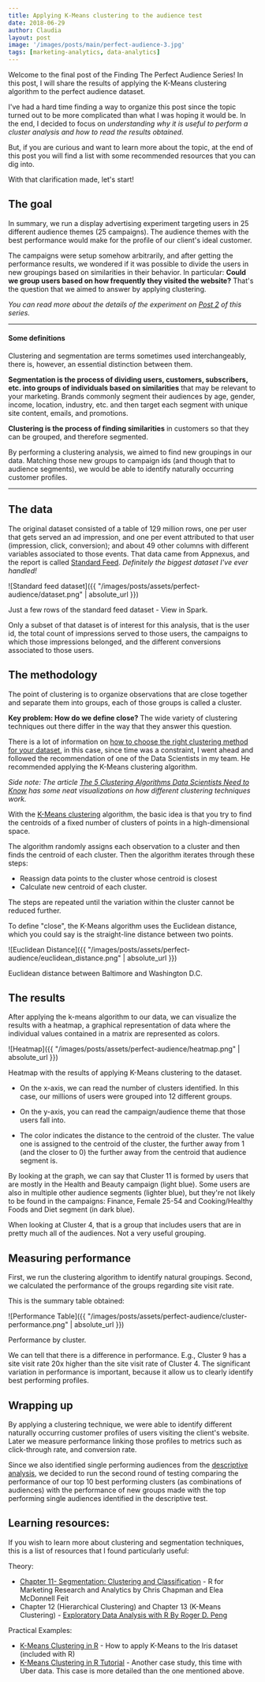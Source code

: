 ```yaml
---
title: Applying K-Means clustering to the audience test
date: 2018-06-29
author: Claudia
layout: post
image: '/images/posts/main/perfect-audience-3.jpg'
tags: [marketing-analytics, data-analytics]
---
```


Welcome to the final post of the Finding The Perfect Audience Series! In this post, I will share the results of applying the K-Means clustering algorithm to the perfect audience dataset.

I've had a hard time finding a way to organize this post since the topic turned out to be more complicated than what I was hoping it would be. In the end, I decided to focus on *understanding why it is useful to perform a cluster analysis and how to read the results obtained*. 

But, if you are curious and want to learn more about the topic, at the end of this post you will find a list with some recommended resources that you can dig into.

With that clarification made, let's start!

## The goal

In summary, we run a display advertising experiment targeting users in  25 different audience themes (25 campaigns).  The audience themes with the best performance would make for the profile of our client's ideal customer.

The campaigns were setup somehow arbitrarily, and after getting the performance results, we wondered if it was possible to divide the users in new groupings based on similarities in their behavior. In particular: **Could we group users based on how frequently they visited the website?** That's the question that we aimed to answer by applying clustering.

*You can read more about the details of the experiment on [Post 2](http://claudiagerez.com/2018/06/23/perfect-audience-2/) of this series.*

---
#### Some definitions
Clustering and segmentation are terms sometimes used interchangeably, there is, however, an essential distinction between them. 

**Segmentation is the process of dividing users, customers, subscribers, etc. into groups of individuals based on similarities** that may be relevant to your marketing.  Brands commonly segment their audiences by age, gender, income, location, industry, etc. and then target each segment with unique site content, emails, and promotions. 

**Clustering is the process of finding similarities** in customers so that they can be grouped, and therefore segmented.

By performing a clustering analysis, we aimed to find new groupings in our data.  Matching those new groups to campaign ids (and though that to audience segments), we would be able to identify naturally occurring customer profiles.

---
## The data

The original dataset consisted of a table of 129 million rows, one per user that gets served an ad impression, and one per event attributed to that user (impression, click, conversion); and about 49 other columns with different variables associated to those events.  That data came from Appnexus, and the report is called [Standard Feed](https://wiki.appnexus.com/display/api/Standard+Feed).  *Definitely the biggest dataset I've ever handled!*

![Standard feed dataset]({{ "/images/posts/assets/perfect-audience/dataset.png" | absolute_url }})
<p class="caption">Just a few rows of the standard feed dataset - View in Spark.</p>

Only a subset of that dataset is of interest for this analysis, that is the user id, the total count of impressions served to those users, the campaigns to which those impressions belonged, and the different conversions associated to those users.

## The methodology

The point of clustering is to organize observations that are close together and separate them into groups, each of those groups is called a cluster.

**Key problem: How do we define close?** The wide variety of clustering techniques out there differ in the way that they answer this question.

There is a lot of information on [how to choose the right clustering method for your dataset](http://www.sthda.com/english/articles/29-cluster-validation-essentials/98-choosing-the-best-clustering-algorithms/), in this case, since time was a constraint, I went ahead and followed the recommendation of one of the Data Scientists in my team.  He recommended applying the K-Means clustering algorithm.

*Side note: The article [The 5 Clustering Algorithms Data Scientists Need to Know](https://towardsdatascience.com/the-5-clustering-algorithms-data-scientists-need-to-know-a36d136ef68) has some neat visualizations on how different clustering techniques work.*

With the [K-Means clustering](https://en.wikipedia.org/wiki/K-means_clustering) algorithm, the basic idea is that you try to find the centroids of a fixed number of clusters of points in a high-dimensional space.

The algorithm randomly assigns each observation to a cluster and then finds the centroid of each cluster.  Then the algorithm iterates through these steps:

- Reassign data points to the cluster whose centroid is closest
- Calculate new centroid of each cluster.

The steps are repeated until the variation within the cluster cannot be reduced further. 

To define "close", the K-Means algorithm uses the Euclidean distance, which you could say is the straight-line distance between two points.

![Euclidean Distance]({{ "/images/posts/assets/perfect-audience/euclidean_distance.png" | absolute_url }})
<p class="caption">Euclidean distance between Baltimore and Washington D.C.</p>

## The results

After applying the k-means algorithm to our data, we can visualize the results with a heatmap, a graphical representation of data where the individual values contained in a matrix are represented as colors. 

![Heatmap]({{ "/images/posts/assets/perfect-audience/heatmap.png" | absolute_url }})
<p class="caption">Heatmap with the results of applying K-Means clustering to the dataset.</p>

- On the x-axis, we can read the number of clusters identified.  In this case, our millions of users were grouped into 12 different groups.

- On the y-axis, you can read the campaign/audience theme that those users fall into.

- The color indicates the distance to the centroid of the cluster.  The value one is assigned to the centroid of the cluster, the further away from 1 (and the closer to 0) the further away from the centroid that audience segment is.

By looking at the graph, we can say that Cluster 11 is formed by users that are mostly in the Health and Beauty campaign (light blue). Some users are also in multiple other audience segments (lighter blue), but they're not likely to be found in the campaigns: Finance, Female 25-54 and Cooking/Healthy Foods and Diet segment (in dark blue).

When looking at Cluster 4, that is a group that includes users that are in pretty much all of the audiences. Not a very useful grouping.

## Measuring performance

First, we run the clustering algorithm to identify natural groupings.
Second, we calculated the performance of the groups regarding site visit rate.

This is the summary table obtained:

![Performance Table]({{ "/images/posts/assets/perfect-audience/cluster-performance.png" | absolute_url }})
<p class="caption">Performance by cluster.</p>

We can tell that there is a difference in performance. E.g., Cluster 9 has a site visit rate 20x higher than the site visit rate of Cluster 4.  The significant variation in performance is important, because it allow us to clearly identify best performing profiles.

## Wrapping up

By applying a clustering technique, we were able to identify different naturally occurring customer profiles of users visiting the client's website.  Later we measure performance linking those profiles to metrics such as click-through rate, and conversion rate.

Since we also identified single performing audiences from the [descriptive analysis](http://claudiagerez.com/2018/06/23/perfect-audience-2/), we decided to run the second round of testing comparing the performance of our top 10 best performing clusters (as combinations of audiences) with the performance of new groups made with the top performing single audiences identified in the descriptive test.

## Learning resources:

If you wish to learn more about clustering and segmentation techniques, this is a list of resources that I found particularly useful:

Theory:
- [Chapter 11- Segmentation: Clustering and Classification](http://r-marketing.r-forge.r-project.org/Instructor/Chapter11/Chapter11-ChapmanFeit.html#/2) - R for Marketing Research and Analytics by Chris Chapman and Elea McDonnell Feit
- Chapter 12 (Hierarchical Clustering) and Chapter 13 (K-Means Clustering) - [Exploratory Data Analysis with R By Roger D. Peng](https://leanpub.com/exdata)

Practical Examples:
- [K-Means Clustering in R](https://www.r-bloggers.com/k-means-clustering-in-r/) - How to apply K-Means to the Iris dataset (included with R)
- [K-Means Clustering in R Tutorial](https://www.datacamp.com/community/tutorials/k-means-clustering-r) - Another case study, this time with Uber data. This case is more detailed than the one mentioned above.

